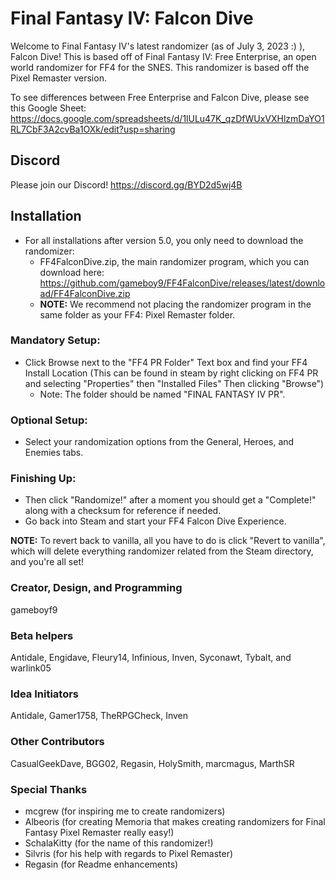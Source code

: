 # Final Fantasy IV:  Falcon Dive

Welcome to Final Fantasy IV's latest randomizer (as of July 3, 2023 :) ), Falcon Dive!  This is based off of Final Fantasy IV:  Free Enterprise, an open world randomizer for FF4 for the SNES.  This randomizer is based off the Pixel Remaster version.

To see differences between Free Enterprise and Falcon Dive, please see this Google Sheet:  https://docs.google.com/spreadsheets/d/1lULu47K_qzDfWUxVXHlzmDaYO1RL7CbF3A2cvBa1OXk/edit?usp=sharing

## Discord
Please join our Discord!  https://discord.gg/BYD2d5wj4B

## Installation
- For all installations after version 5.0, you only need to download the randomizer:
  - FF4FalconDive.zip, the main randomizer program, which you can download here:  https://github.com/gameboy9/FF4FalconDive/releases/latest/download/FF4FalconDive.zip
  - **NOTE:**  We recommend not placing the randomizer program in the same folder as your FF4: Pixel Remaster folder.

### Mandatory Setup:
- Click Browse next to the "FF4 PR Folder" Text box and find your FF4 Install Location (This can be found in steam by right clicking on FF4 PR and selecting "Properties" then "Installed Files" Then clicking "Browse") 
  - Note: The folder should be named "FINAL FANTASY IV PR".

### Optional Setup:
- Select your randomization options from the General, Heroes, and Enemies tabs.

### Finishing Up:
- Then click "Randomize!" after a moment you should get a "Complete!" along with a checksum for reference if needed. 
- Go back into Steam and start your FF4 Falcon Dive Experience.

**NOTE:**  To revert back to vanilla, all you have to do is click "Revert to vanilla", which will delete everything randomizer related from the Steam directory, and you're all set!

### Creator, Design, and Programming
gameboyf9

### Beta helpers
Antidale, Engidave, Fleury14, Infinious, Inven, Syconawt, Tybalt, and warlink05

### Idea Initiators
Antidale, Gamer1758, TheRPGCheck, Inven

### Other Contributors
CasualGeekDave, BGG02, Regasin, HolySmith, marcmagus, MarthSR

### Special Thanks
- mcgrew (for inspiring me to create randomizers)
- Albeoris (for creating Memoria that makes creating randomizers for Final Fantasy Pixel Remaster really easy!)
- SchalaKitty (for the name of this randomizer!)
- Silvris (for his help with regards to Pixel Remaster)
- Regasin (for Readme enhancements)
